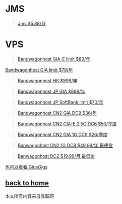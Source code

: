 # JMS
> [Jms $5.88/月](https://justmysocks3.net/members/aff.php?aff=19499&pid=2)
# VPS

> [Bandwagonhost GIA-E limit $89/年](https://bwh81.net/aff.php?aff=67236&pid=105)

 [Bandwagonhost GIA limit $79/年](https://bwh81.net/aff.php?aff=67236&pid=112)

> [Bandwagonhost HK $899/年](https://bwh81.net/aff.php?aff=67236&pid=95)

> [Bandwagonhost JP GIA $899/年](https://bwh81.net/aff.php?aff=67236&pid=108)

> [Bandwagonhost JP SoftBank limit $70/年](https://bwh81.net/aff.php?aff=67236&pid=104)

> [Bandwagonhost CN2 GIA DC9 $36/年](https://bwh81.net/aff.php?aff=67236&pid=71)

> [Bandwagonhost CN2 GIA-E 2.5G DC6 $50/季度](https://bwh81.net/aff.php?aff=67236&pid=87)

> [Bandwagonhost CN2 GIA 1G DC9 $26/季度](https://bwh81.net/aff.php?aff=67236&pid=75)

> [Banwagonhost CN2 1G DC8 $49.99/年 最便宜](https://bwh81.net/aff.php?aff=67236&pid=57)

> [Banwagonhost DC2 $19.99/月 最低价](https://bwh81.net/aff.php?aff=67236&pid=46)


[也可以看看 GigsGigs](https://clientarea.gigsgigscloud.com/?affid=1965)

  
## [back to home](https://books.way2guide.ml/)

本文所有内容来自互联网
